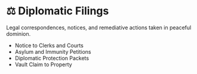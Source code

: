 # ⚖️ Diplomatic Filings

Legal correspondences, notices, and remediative actions taken in peaceful dominion.

- Notice to Clerks and Courts
- Asylum and Immunity Petitions
- Diplomatic Protection Packets
- Vault Claim to Property
